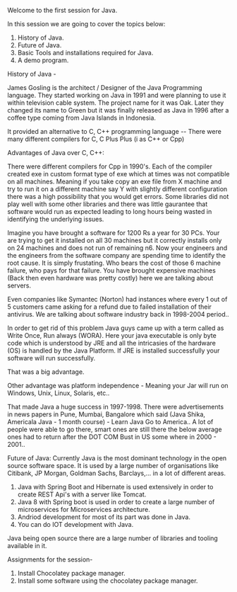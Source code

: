 Welcome to the first session for Java.

In this session we are going to cover the topics below:

1. History of Java.
2. Future of Java.
3. Basic Tools and installations required for Java.
4. A demo program.

History of Java -

James Gosling is the architect / Designer of the Java Programming language.
They started working on Java in 1991 and were planning to use it within television cable system.
The project name for it was Oak. Later they changed its name to Green but it was finally released as Java in 1996 after a coffee type 
coming from Java Islands in Indonesia.

It provided an alternative to C, C++ programming language --
There were many different compilers for C, C Plus Plus (i as C++ or Cpp) 

Advantages of Java over C, C++:

There were different compilers for Cpp in 1990's. Each of the compiler created exe in custom format type of exe which at times was not compatible on all machines.
Meaning if you take copy an exe file from X machine and try to run it on a different machine say Y with slightly different configuration there was a high possibility 
that you would get errors. 
Some libraries did not play well with some other libraries and there was little gaurantee that software would run as 
expected leading to long hours being wasted 
in identifying the underlying issues.

Imagine you have brought a software for 1200 Rs a year for 30 PCs. Your are trying to get it installed on all 30 machines but it
correctly installs only on 24 machines and does not run of remaining n6. Now your engineers and the engineers from the software company are spending time to identify the root cause.
It is simply frustating. Who bears the cost of those 6 machine failure, who pays for that failure. You have brought expensive machines (Back then even hardware was pretty costly)
here we are talking about servers.

Even companies like Symantec (Norton) had instances where every 1 out of 5 customers came asking for a refund due to failed installation of their antivirus.
We are talking about software industry back in 1998-2004 period..

In order to get rid of this problem Java guys came up with a term called as Write Once, Run always (WORA).
Here your java executable is only byte code which is understood by JRE and all the intricasies of the hardware (OS) is handled by the Java Platform. 
If JRE is installed successfully your software will run successfully.

That was a big advantage.

Other advantage was platform independence - Meaning your Jar will run on Windows, Unix, Linux, Solaris, etc..

That made Java a huge success in 1997-1998. 
There were advertisements in news papers in Pune, Mumbai, Bangalore which said (Java Shika, Americala Java - 1 month course) - Learn Java Go to America..
A lot of people were able to go there, smart ones are still there the below average ones had to return after the DOT COM Bust in US some where in 2000 - 2001..

Future of Java:
Currently Java is the most dominant technology in the open source software space.
It is used by a large number of organisations like Citibank, JP Morgan, Goldman Sachs, Barclays,...  in a lot of different areas.

1. Java with Spring Boot and Hibernate is used extensively in order to create REST Api's with a server like
 Tomcat.
2. Java 8 with Spring boot is used in order to create a large number of microservices for Microservices architecture.
3. Andriod development for most of its part was done in Java.
4. You can do IOT development with Java.

Java being open source there are a large number of libraries and tooling available in it.


Assignments for the session-

1. Install Chocolatey package manager.
2. Install some software using the chocolatey package manager.
